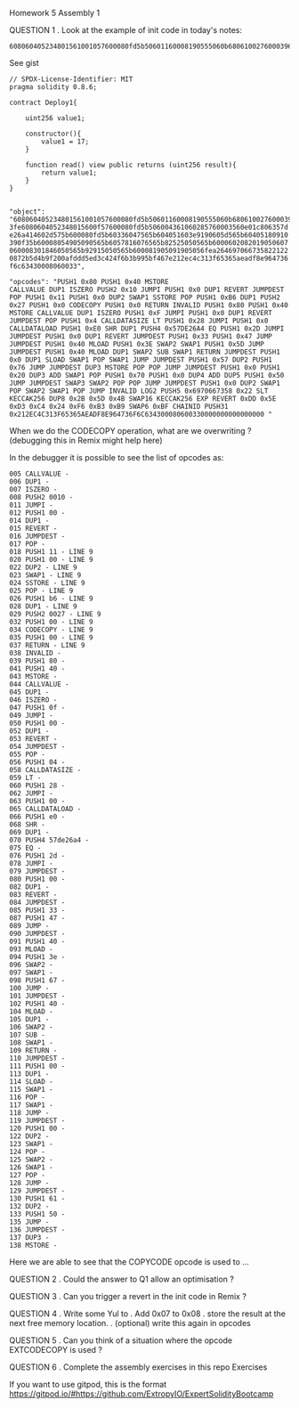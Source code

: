 Homework 5
Assembly 1

QUESTION 1
. Look at the example of init code in today's notes:

    608060405234801561001057600080fd5b50601160008190555060b6806100276000396000f3fe

See gist

    // SPDX-License-Identifier: MIT
    pragma solidity 0.8.6;

    contract Deploy1{

        uint256 value1;

        constructor(){
            value1 = 17;
        }

        function read() view public returns (uint256 result){
            return value1;
        }
    }


    "object": "608060405234801561001057600080fd5b50601160008190555060b6806100276000396000f
    3fe6080604052348015600f57600080fd5b506004361060285760003560e01c806357d
    e26a414602d575b600080fd5b60336047565b604051603e9190605d565b60405180910
    390f35b60008054905090565b6057816076565b82525050565b6000602082019050607
    060008301846050565b92915050565b600081905091905056fea264697066735822122
    0872b5d4b9f200afddd5ed3c424f6b3b995bf467e212ec4c313f65365aeadf8e964736
    f6c63430008060033",

    "opcodes": "PUSH1 0x80 PUSH1 0x40 MSTORE
    CALLVALUE DUP1 ISZERO PUSH2 0x10 JUMPI PUSH1 0x0 DUP1 REVERT JUMPDEST
    POP PUSH1 0x11 PUSH1 0x0 DUP2 SWAP1 SSTORE POP PUSH1 0xB6 DUP1 PUSH2
    0x27 PUSH1 0x0 CODECOPY PUSH1 0x0 RETURN INVALID PUSH1 0x80 PUSH1 0x40
    MSTORE CALLVALUE DUP1 ISZERO PUSH1 0xF JUMPI PUSH1 0x0 DUP1 REVERT
    JUMPDEST POP PUSH1 0x4 CALLDATASIZE LT PUSH1 0x28 JUMPI PUSH1 0x0
    CALLDATALOAD PUSH1 0xE0 SHR DUP1 PUSH4 0x57DE26A4 EQ PUSH1 0x2D JUMPI
    JUMPDEST PUSH1 0x0 DUP1 REVERT JUMPDEST PUSH1 0x33 PUSH1 0x47 JUMP
    JUMPDEST PUSH1 0x40 MLOAD PUSH1 0x3E SWAP2 SWAP1 PUSH1 0x5D JUMP
    JUMPDEST PUSH1 0x40 MLOAD DUP1 SWAP2 SUB SWAP1 RETURN JUMPDEST PUSH1
    0x0 DUP1 SLOAD SWAP1 POP SWAP1 JUMP JUMPDEST PUSH1 0x57 DUP2 PUSH1
    0x76 JUMP JUMPDEST DUP3 MSTORE POP POP JUMP JUMPDEST PUSH1 0x0 PUSH1
    0x20 DUP3 ADD SWAP1 POP PUSH1 0x70 PUSH1 0x0 DUP4 ADD DUP5 PUSH1 0x50
    JUMP JUMPDEST SWAP3 SWAP2 POP POP JUMP JUMPDEST PUSH1 0x0 DUP2 SWAP1
    POP SWAP2 SWAP1 POP JUMP INVALID LOG2 PUSH5 0x6970667358 0x22 SLT
    KECCAK256 DUP8 0x2B 0x5D 0x4B SWAP16 KECCAK256 EXP REVERT 0xDD 0x5E
    0xD3 0xC4 0x24 0xF6 0xB3 0xB9 SWAP6 0xBF CHAINID PUSH31
    0x212EC4C313F65365AEADF8E964736F6C634300080600330000000000000000 "

When we do the CODECOPY operation, what are we
overwriting ?
(debugging this in Remix might help here)

In the debugger it is possible to see the list of opcodes as:

    005 CALLVALUE -
    006 DUP1 -
    007 ISZERO -
    008 PUSH2 0010 -
    011 JUMPI -
    012 PUSH1 00 -
    014 DUP1 -
    015 REVERT -
    016 JUMPDEST -
    017 POP -
    018 PUSH1 11 - LINE 9
    020 PUSH1 00 - LINE 9
    022 DUP2 - LINE 9
    023 SWAP1 - LINE 9
    024 SSTORE - LINE 9
    025 POP - LINE 9
    026 PUSH1 b6 - LINE 9
    028 DUP1 - LINE 9
    029 PUSH2 0027 - LINE 9
    032 PUSH1 00 - LINE 9
    034 CODECOPY - LINE 9
    035 PUSH1 00 - LINE 9
    037 RETURN - LINE 9
    038 INVALID -
    039 PUSH1 80 -
    041 PUSH1 40 -
    043 MSTORE -
    044 CALLVALUE -
    045 DUP1 -
    046 ISZERO -
    047 PUSH1 0f -
    049 JUMPI -
    050 PUSH1 00 -
    052 DUP1 -
    053 REVERT -
    054 JUMPDEST -
    055 POP -
    056 PUSH1 04 -
    058 CALLDATASIZE -
    059 LT -
    060 PUSH1 28 -
    062 JUMPI -
    063 PUSH1 00 -
    065 CALLDATALOAD -
    066 PUSH1 e0 -
    068 SHR -
    069 DUP1 -
    070 PUSH4 57de26a4 -
    075 EQ -
    076 PUSH1 2d -
    078 JUMPI -
    079 JUMPDEST -
    080 PUSH1 00 -
    082 DUP1 -
    083 REVERT -
    084 JUMPDEST -
    085 PUSH1 33 -
    087 PUSH1 47 -
    089 JUMP -
    090 JUMPDEST -
    091 PUSH1 40 -
    093 MLOAD -
    094 PUSH1 3e -
    096 SWAP2 -
    097 SWAP1 -
    098 PUSH1 67 -
    100 JUMP -
    101 JUMPDEST -
    102 PUSH1 40 -
    104 MLOAD -
    105 DUP1 -
    106 SWAP2 -
    107 SUB -
    108 SWAP1 -
    109 RETURN -
    110 JUMPDEST -
    111 PUSH1 00 -
    113 DUP1 -
    114 SLOAD -
    115 SWAP1 -
    116 POP -
    117 SWAP1 -
    118 JUMP -
    119 JUMPDEST -
    120 PUSH1 00 -
    122 DUP2 -
    123 SWAP1 -
    124 POP -
    125 SWAP2 -
    126 SWAP1 -
    127 POP -
    128 JUMP -
    129 JUMPDEST -
    130 PUSH1 61 -
    132 DUP2 -
    133 PUSH1 50 -
    135 JUMP -
    136 JUMPDEST -
    137 DUP3 -
    138 MSTORE -

Here we are able to see that the COPYCODE opcode is used to ...

QUESTION 2
. Could the answer to Q1 allow an optimisation ?

QUESTION 3
. Can you trigger a revert in the init code in Remix ?

QUESTION 4
. Write some Yul to
. Add 0x07 to 0x08
. store the result at the next free memory location.
. (optional) write this again in opcodes

QUESTION 5
. Can you think of a situation where the opcode
EXTCODECOPY is used ?

QUESTION 6
. Complete the assembly exercises in this repo
Exercises

If you want to use gitpod, this is the format
https://gitpod.io/#https://github.com/ExtropyIO/ExpertSolidityBootcamp
